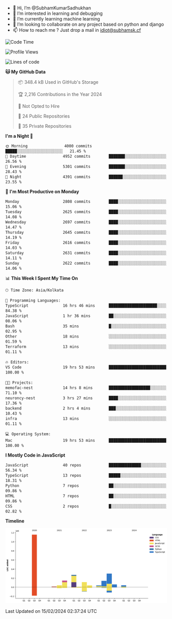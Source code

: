 - 👋 Hi, I’m @SubhamKumarSadhukhan
- 👀 I’m interested in learning and debugging
- 🌱 I’m currently learning machine learning
- 💞️ I’m looking to collaborate on any project based on python and django
- 📫 How to reach me ?
      Just drop a mail in idiot@subhamsk.cf

<!---
SubhamKumarSadhukhan/SubhamKumarSadhukhan is a ✨ special ✨ repository because its `README.md` (this file) appears on your GitHub profile.
You can click the Preview link to take a look at your changes.
--->


<!--START_SECTION:waka-->
![Code Time](http://img.shields.io/badge/Code%20Time-1%2C945%20hrs%2056%20mins-blue)

![Profile Views](http://img.shields.io/badge/Profile%20Views-0-blue)

![Lines of code](https://img.shields.io/badge/From%20Hello%20World%20I%27ve%20Written-2.4%20million%20lines%20of%20code-blue)

**🐱 My GitHub Data** 

> 📦 348.4 kB Used in GitHub's Storage 
 > 
> 🏆 2,216 Contributions in the Year 2024
 > 
> 🚫 Not Opted to Hire
 > 
> 📜 24 Public Repositories 
 > 
> 🔑 35 Private Repositories 
 > 
**I'm a Night 🦉** 

```text
🌞 Morning                4000 commits        █████░░░░░░░░░░░░░░░░░░░░   21.45 % 
🌆 Daytime                4952 commits        ███████░░░░░░░░░░░░░░░░░░   26.56 % 
🌃 Evening                5301 commits        ███████░░░░░░░░░░░░░░░░░░   28.43 % 
🌙 Night                  4391 commits        ██████░░░░░░░░░░░░░░░░░░░   23.55 % 
```
📅 **I'm Most Productive on Monday** 

```text
Monday                   2808 commits        ████░░░░░░░░░░░░░░░░░░░░░   15.06 % 
Tuesday                  2625 commits        ████░░░░░░░░░░░░░░░░░░░░░   14.08 % 
Wednesday                2697 commits        ████░░░░░░░░░░░░░░░░░░░░░   14.47 % 
Thursday                 2645 commits        ████░░░░░░░░░░░░░░░░░░░░░   14.19 % 
Friday                   2616 commits        ████░░░░░░░░░░░░░░░░░░░░░   14.03 % 
Saturday                 2631 commits        ████░░░░░░░░░░░░░░░░░░░░░   14.11 % 
Sunday                   2622 commits        ████░░░░░░░░░░░░░░░░░░░░░   14.06 % 
```


📊 **This Week I Spent My Time On** 

```text
🕑︎ Time Zone: Asia/Kolkata

💬 Programming Languages: 
TypeScript               16 hrs 46 mins      █████████████████████░░░░   84.38 % 
JavaScript               1 hr 36 mins        ██░░░░░░░░░░░░░░░░░░░░░░░   08.06 % 
Bash                     35 mins             █░░░░░░░░░░░░░░░░░░░░░░░░   02.95 % 
Other                    18 mins             ░░░░░░░░░░░░░░░░░░░░░░░░░   01.59 % 
Terraform                13 mins             ░░░░░░░░░░░░░░░░░░░░░░░░░   01.11 % 

🔥 Editors: 
VS Code                  19 hrs 53 mins      █████████████████████████   100.00 % 

🐱‍💻 Projects: 
memofac-nest             14 hrs 8 mins       ██████████████████░░░░░░░   71.10 % 
neuroncy-nest            3 hrs 27 mins       ████░░░░░░░░░░░░░░░░░░░░░   17.36 % 
backend                  2 hrs 4 mins        ███░░░░░░░░░░░░░░░░░░░░░░   10.43 % 
infra                    13 mins             ░░░░░░░░░░░░░░░░░░░░░░░░░   01.11 % 

💻 Operating System: 
Mac                      19 hrs 53 mins      █████████████████████████   100.00 % 
```

**I Mostly Code in JavaScript** 

```text
JavaScript               40 repos            ██████████████░░░░░░░░░░░   56.34 % 
TypeScript               13 repos            █████░░░░░░░░░░░░░░░░░░░░   18.31 % 
Python                   7 repos             ██░░░░░░░░░░░░░░░░░░░░░░░   09.86 % 
HTML                     7 repos             ██░░░░░░░░░░░░░░░░░░░░░░░   09.86 % 
CSS                      2 repos             █░░░░░░░░░░░░░░░░░░░░░░░░   02.82 % 
```



**Timeline**

![Lines of Code chart](https://raw.githubusercontent.com/SubhamKumarSadhukhan/SubhamKumarSadhukhan/main/assets/bar_graph.png)


 Last Updated on 15/02/2024 02:37:24 UTC
<!--END_SECTION:waka-->
